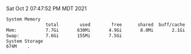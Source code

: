 Sat Oct  2 07:47:52 PM MDT 2021
```bash
System Memory
               total        used        free      shared  buff/cache   available
Mem:           7.7Gi       630Mi       4.9Gi       8.0Mi       2.1Gi       6.7Gi
Swap:          7.6Gi       155Mi       7.5Gi
System Storage
674M	.
```
